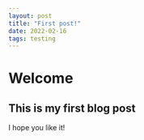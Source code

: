 ```yaml
---
layout: post
title: "First post!"
date: 2022-02-16
tags: testing
---
```


# Welcome

## This is my first blog post

I hope you like it!

